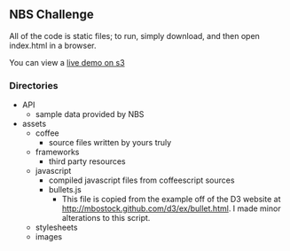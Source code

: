 

## NBS Challenge

All of the code is static files; to run, simply download, and then open index.html in a browser.  

You can view a [live demo on s3](https://s3.amazonaws.com/nbs_challenge/index.html)

### Directories
* API
  * sample data provided by NBS
* assets
  * coffee
    * source files written by yours truly
  * frameworks
    * third party resources
  * javascript
    * compiled javascript files from coffeescript sources
    * bullets.js
      * This file is copied from the example off of the D3 website at http://mbostock.github.com/d3/ex/bullet.html.  I made minor alterations to this script.
  * stylesheets
  * images
